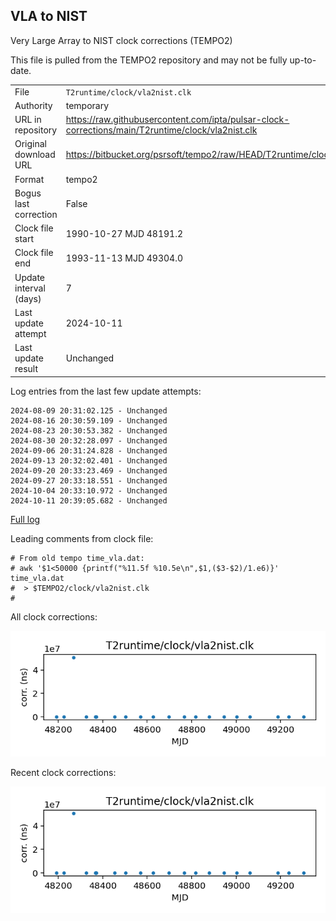 
## VLA to NIST

Very Large Array to NIST clock corrections (TEMPO2)

This file is pulled from the TEMPO2 repository and may not be fully
up-to-date.

|     |     |
|:--- |:--- |
| File | `T2runtime/clock/vla2nist.clk` |
| Authority | temporary |
| URL in repository | <https://raw.githubusercontent.com/ipta/pulsar-clock-corrections/main/T2runtime/clock/vla2nist.clk> |
| Original download URL | <https://bitbucket.org/psrsoft/tempo2/raw/HEAD/T2runtime/clock/vla2nist.clk> |
| Format | tempo2 |
| Bogus last correction | False |
| Clock file start | 1990-10-27 MJD 48191.2 |
| Clock file end | 1993-11-13 MJD 49304.0 |
| Update interval (days) | 7 |
| Last update attempt | 2024-10-11 |
| Last update result | Unchanged |

Log entries from the last few update attempts:
```
2024-08-09 20:31:02.125 - Unchanged
2024-08-16 20:30:59.109 - Unchanged
2024-08-23 20:30:53.382 - Unchanged
2024-08-30 20:32:28.097 - Unchanged
2024-09-06 20:31:24.828 - Unchanged
2024-09-13 20:32:02.401 - Unchanged
2024-09-20 20:33:23.469 - Unchanged
2024-09-27 20:33:18.551 - Unchanged
2024-10-04 20:33:10.972 - Unchanged
2024-10-11 20:39:05.682 - Unchanged
```
[Full log](https://raw.githubusercontent.com/ipta/pulsar-clock-corrections/main/log/T2runtime/clock/vla2nist.clk.log)

Leading comments from clock file:

    # From old tempo time_vla.dat:
    # awk '$1<50000 {printf("%11.5f %10.5e\n",$1,($3-$2)/1.e6)}' time_vla.dat
    #  > $TEMPO2/clock/vla2nist.clk
    #



All clock corrections:

![plot of all clock corrections](vla2nist.clk.png "All corrections")

Recent clock corrections:

![plot of recent clock corrections](vla2nist.clk.short.png "Recent corrections")

